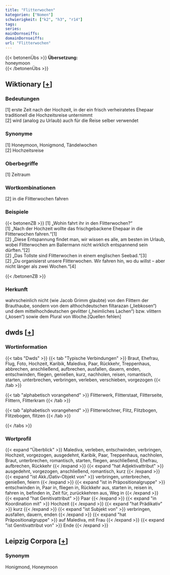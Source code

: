 ```yaml
---
title: "Flitterwochen"
kategorien: ["Nomen"]
schwierigkeit: ["k2", "h3", "r14"]
tags:
series:
mainDornseiffs:
domainDornseiffs:
url: "Flitterwochen"
---
```


{{< betonenÜbs >}}
**Übersetzung:**  
honeymoon  
{{< /betonenÜbs >}}

## Wiktionary [[+](https://de.wiktionary.org/wiki/Flitterwochen)]

### Bedeutungen
[1] erste Zeit nach der Hochzeit, in der ein frisch verheiratetes Ehepaar traditionell die Hochzeitsreise unternimmt  
[2] wird (analog zu Urlaub) auch für die Reise selber verwendet  

### Synonyme
[1] Honeymoon, Honigmond, Tändelwochen  
[2] Hochzeitsreise  

### Oberbegriffe
[1] Zeitraum  

### Wortkombinationen
[2] in die Flitterwochen fahren  

### Beispiele
{{< betonenZB >}}
[1] „Wohin fahrt ihr in den Flitterwochen?“  
[1] „Nach der Hochzeit wollte das frischgebackene Ehepaar in die Flitterwochen fahren.“[1]  
[2] „Diese Entspannung findet man, wir wissen es alle, am besten im Urlaub, wobei Flitterwochen am Ballermann nicht wirklich entspannend sein dürften.“[2]  
[2] „Das Tollste sind Flitterwochen in einem englischen Seebad.“[3]  
[2] „Du organisierst unsere Flitterwochen. Wir fahren hin, wo du willst – aber nicht länger als zwei Wochen.“[4]  

{{< /betonenZB >}}
### Herkunft
wahrscheinlich nicht (wie Jacob Grimm glaubte) von den Flittern der Brauthaube, sondern von dem althochdeutschen filtarazan („liebkosen“) und dem mittelhochdeutschen gevlitter („heimliches Lachen“) bzw. vlittern („kosen“) sowie dem Plural von Woche.[Quellen fehlen]  



## dwds [[+](https://www.dwds.de/wb/Flitterwochen)]

### Wortinformation
{{< tabs "Dwds" >}}
{{< tab "Typische Verbindungen" >}}
Braut, Ehefrau, Flug, Foto, Hochzeit, Karibik, Malediva, Paar, Rückkehr, Treppenhaus, abbrechen, anschließend, aufbrechen, ausfallen, dauern, enden, entschwinden, fliegen, genießen, kurz, nachholen, reisen, romantisch, starten, unterbrechen, verbringen, verleben, verschieben, vorgezogen
{{< /tab >}}

{{< tab "alphabetisch vorangehend" >}}
Flitterwerk, Flitterstaat, Flitterseite, Flittern, Flitterkram
{{< /tab >}}

{{< tab "alphabetisch vorangehend" >}}
Flitterwöchner, Flitz, Flitzbogen, Flitzebogen, flitzen
{{< /tab >}}

{{< /tabs >}}

### Wortprofil
{{< expand "Überblick" >}} Malediva, verleben, entschwinden, verbringen, Hochzeit, vorgezogen, ausgedehnt, Karibik, Paar, Treppenhaus, nachholen, Braut, unterbrechen, romantisch, starten, fliegen, anschließend, Ehefrau, aufbrechen, Rückkehr {{< /expand >}}
{{< expand "hat Adjektivattribut" >}} ausgedehnt, vorgezogen, anschließend, romantisch, kurz {{< /expand >}}
{{< expand "ist Akk./Dativ-Objekt von" >}} verbringen, unterbrechen, genießen, feiern {{< /expand >}}
{{< expand "ist in Präpositionalgruppe" >}} entschwinden in, Paar in, fliegen in, Rückkehr aus, starten in, reisen in, fahren in, befinden in, Zeit für, zurückkehren aus, Weg in {{< /expand >}}
{{< expand "hat Genitivattribut" >}} Paar {{< /expand >}}
{{< expand "in Koordination mit" >}} Hochzeit {{< /expand >}}
{{< expand "hat Prädikativ" >}} kurz {{< /expand >}}
{{< expand "ist Subjekt von" >}} verbringen, ausfallen, dauern, enden {{< /expand >}}
{{< expand "hat Präpositionalgruppe" >}} auf Malediva, mit Frau {{< /expand >}}
{{< expand "ist Genitivattribut von" >}} Ende {{< /expand >}}

## Leipzig Corpora [[+](https://corpora.uni-leipzig.de/en/res?word=Flitterwochen&corpusId=deu_newscrawl-public_2018)]


### Synonym
Honigmond, Honeymoon

